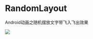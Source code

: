 # RandomLayout
Android动画之随机摆放文字带飞入飞出效果

![](https://camo.githubusercontent.com/8374bc5b7feb5afd17c6c4962ae1ae8ca9ba2c00/687474703a2f2f61332e717069632e636e2f7073623f2f56313379796654393349326a676c2f716944526e355371636d44664f4d49576d5734766e526c354d413846572a7655525a6c775a692e38344355212f622f64427742414141414141414126626f3d62774747416741414141414346396b212672663d7669657765725f34)

